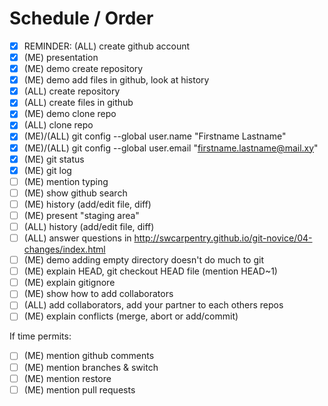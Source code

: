 # Schedule / Order

- [X] REMINDER: (ALL) create github account
- [X] (ME) presentation
- [X] (ME) demo create repository
- [X] (ME) demo add files in github, look at history
- [X] (ALL) create repository
- [X] (ALL) create files in github
- [X] (ME) demo clone repo
- [X] (ALL) clone repo
- [X] (ME)/(ALL) git config --global user.name "Firstname Lastname"
- [X] (ME)/(ALL) git config --global user.email "firstname.lastname@mail.xy"
- [X] (ME) git status
- [X] (ME) git log
- [ ] (ME) mention typing
- [ ] (ME) show github search
- [ ] (ME) history (add/edit file, diff)
- [ ] (ME) present "staging area"
- [ ] (ALL) history (add/edit file, diff)
- [ ] (ALL) answer questions in http://swcarpentry.github.io/git-novice/04-changes/index.html
- [ ] (ME) demo adding empty directory doesn't do much to git
- [ ] (ME) explain HEAD, git checkout HEAD file (mention HEAD~1)
- [ ] (ME) explain gitignore
- [ ] (ME) show how to add collaborators
- [ ] (ALL) add collaborators, add your partner to each others repos
- [ ] (ME) explain conflicts (merge, abort or add/commit)

If time permits:

- [ ] (ME) mention github comments
- [ ] (ME) mention branches & switch
- [ ] (ME) mention restore
- [ ] (ME) mention pull requests
